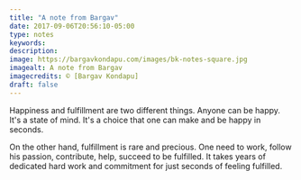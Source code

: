 ```yaml
---
title: "A note from Bargav"
date: 2017-09-06T20:56:10-05:00
type: notes
keywords:
description:
image: https://bargavkondapu.com/images/bk-notes-square.jpg
imagealt: A note from Bargav
imagecredits: © [Bargav Kondapu]
draft: false
---
```

[comment]: # (A note is any quick thought, quote, one-liners or a simple tweet. )

Happiness and fulfillment are two different things. Anyone can be happy. It's a state of mind. It's a choice that one can make and be happy in seconds.

On the other hand, fulfillment is rare and precious. One need to work, follow his passion, contribute, help, succeed to be fulfilled. It takes years of dedicated hard work and commitment for just seconds of feeling fulfilled.
